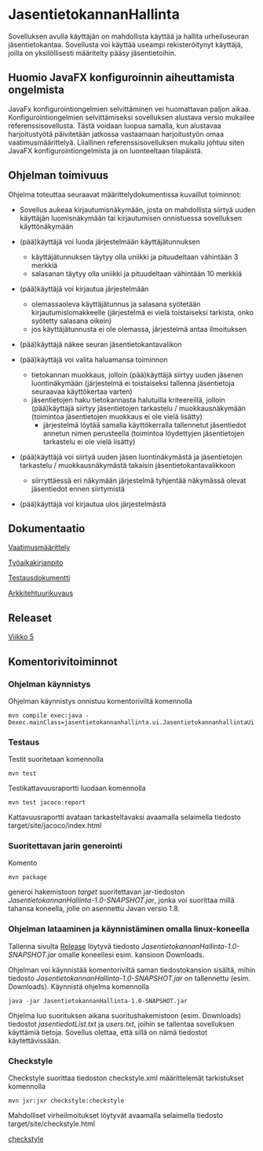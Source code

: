 # JasentietokannanHallinta

Sovelluksen avulla käyttäjän on mahdollista käyttää ja hallita urheiluseuran jäsentietokantaa. Sovellusta voi käyttää useampi rekisteröitynyt käyttäjä, joilla on yksilöllisesti määritelty pääsy jäsentietoihin.

## Huomio JavaFX konfiguroinnin aiheuttamista ongelmista

JavaFx konfigurointiongelmien selvittäminen vei huomattavan paljon aikaa. Konfigurointiongelmien selvittämiseksi sovelluksen alustava versio mukailee referenssisovellusta. Tästä voidaan luopua samalla, kun alustavaa harjoitustyötä päivitetään jatkossa vastaamaan harjoitustyön omaa vaatimusmäärittelyä. Liiallinen referenssisovelluksen mukailu johtuu siten JavaFX konfigurointiongelmista ja on luonteeltaan tilapäistä.

## Ohjelman toimivuus

Ohjelma toteuttaa seuraavat määrittelydokumentissa kuvaillut toiminnot:

- Sovellus aukeaa kirjautumisnäkymään, josta on mahdollista siirtyä uuden käyttäjän luomisnäkymään tai kirjautumisen onnistuessa sovelluksen käyttönäkymään

- (pää)käyttäjä voi luoda järjestelmään käyttäjätunnuksen
  - käyttäjätunnuksen täytyy olla uniikki ja pituudeltaan vähintään 3 merkkiä
  - salasanan täytyy olla uniikki ja pituudeltaan vähintään 10 merkkiä

- (pää)käyttäjä voi kirjautua järjestelmään
  - olemassaoleva käyttäjätunnus ja salasana syötetään kirjautumislomakkeelle (järjestelmä ei vielä toistaiseksi tarkista, onko syötetty salasana oikein)
  - jos käyttäjätunnusta ei ole olemassa, järjestelmä antaa ilmoituksen

- (pää)käyttäjä näkee seuran jäsentietokantavalikon

- (pää)käyttäjä voi valita haluamansa toiminnon
  - tietokannan muokkaus, jolloin (pää)käyttäjä siirtyy uuden jäsenen luontinäkymään (järjestelmä ei toistaiseksi tallenna jäsentietoja seuraavaa käyttökertaa varten)
  - jäsentietojen haku tietokannasta halutuilla kriteereillä, jolloin (pää)käyttäjä siirtyy jäsentietojen tarkastelu / muokkausnäkymään (toimintoa jäsentietojen muokkaus ei ole vielä lisätty)
    - järjestelmä löytää samalla käyttökerralla tallennetut jäsentiedot annetun nimen perusteella (toimintoa löydettyjen jäsentietojen tarkastelu ei ole vielä lisätty)

- (pää)käyttäjä voi siirtyä uuden jäsen luontinäkymästä ja jäsentietojen tarkastelu / muokkausnäkymästä takaisin jäsentietokantavalikkoon
  - siirryttäessä eri näkymään järjestelmä tyhjentää näkymässä olevat jäsentiedot ennen siirtymistä

- (pää)käyttäjä voi kirjautua ulos järjestelmästä

 
## Dokumentaatio

[Vaatimusmäärittely](https://github.com/2laJ2/ot-harjoitustyo/blob/master/JasentietokannanHallinta/dokumentaatio/vaatimusmaarittely.md)

[Työaikakirjanpito](https://github.com/2laJ2/ot-harjoitustyo/blob/master/JasentietokannanHallinta/dokumentaatio/tyoaikakirjanpito.md)

[Testausdokumentti](https://github.com/2laJ2/ot-harjoitustyo/blob/master/JasentietokannanHallinta/dokumentaatio/testaus.md)

[Arkkitehtuurikuvaus](https://github.com/2laJ2/ot-harjoitustyo/blob/master/JasentietokannanHallinta/dokumentaatio/arkkitehtuuri.md)

## Releaset

[Viikko 5](https://github.com/2laJ2/ot-harjoitustyo/releases/tag/viikko5)

## Komentorivitoiminnot

### Ohjelman käynnistys

Ohjelman käynnistys onnistuu komentoriviltä komennolla

```
mvn compile exec:java -Dexec.mainClass=jasentietokannanhallinta.ui.JasentietokannanhallintaUi
```

### Testaus

Testit suoritetaan komennolla

```
mvn test
```

Testikattavuusraportti luodaan komennolla

```
mvn test jacoco:report
```

Kattavuusraportti avataan tarkasteltavaksi avaamalla selaimella tiedosto target/site/jacoco/index.html

### Suoritettavan jarin generointi

Komento

```
mvn package
```

generoi hakemistoon _target_ suoritettavan jar-tiedoston _JasentietokannanHallinta-1.0-SNAPSHOT.jar_, jonka voi suorittaa millä tahansa koneella, jolle on asennettu Javan versio 1.8.

### Ohjelman lataaminen ja käynnistäminen omalla linux-koneella

Tallenna sivulta [Release](https://github.com/2laJ2/ot-harjoitustyo/releases/tag/viikko5) löytyvä tiedosto _JasentietokannanHallinta-1.0-SNAPSHOT.jar_ omalle koneellesi esim. kansioon Downloads. 

Ohjelman voi käynnistää komentoriviltä saman tiedostokansion sisältä, mihin tiedosto _JasentietokannanHallinta-1.0-SNAPSHOT.jar_ on tallennettu (esim. Downloads). Käynnistä ohjelma komennolla 

```
java -jar JasentietokannanHallinta-1.0-SNAPSHOT.jar
```

Ohjelma luo suorituksen aikana suoritushakemistoon (esim. Downloads) tiedostot _jasentiedotList.txt_ ja _users.txt_, joihin se tallentaa sovelluksen käyttämiä tietoja. Sovellus olettaa, että sillä on nämä tiedostot käytettävissään.

### Checkstyle

Checkstyle suorittaa tiedoston checkstyle.xml määrittelemät tarkistukset komennolla

```
mvn jxr:jxr checkstyle:checkstyle
```

Mahdolliset virheilmoitukset löytyvät avaamalla selaimella tiedosto target/site/checkstyle.html 

[checkstyle](https://github.com/2laJ2/ot-harjoitustyo/blob/master/JasentietokannanHallinta/dokumentaatio/kuvat/checkstyle.png)
